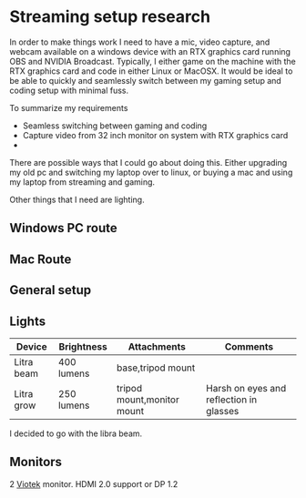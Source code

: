 # Streaming setup research

In order to make things work I need to have a mic, video capture, and webcam available on a windows device with an RTX graphics card running OBS and NVIDIA Broadcast. Typically, I either game on the machine with the RTX graphics card and code in either Linux or MacOSX. It would be ideal to be able to quickly and seamlessly switch between my gaming setup and coding setup with minimal fuss.

To summarize my requirements

- Seamless switching between gaming and coding
- Capture video from 32 inch monitor on system with RTX graphics card
- 

There are possible ways that I could go about doing this. Either upgrading my old pc and switching my laptop over to linux, or buying a mac and using my laptop from streaming and gaming.

Other things that I need are lighting.

## Windows PC route

## Mac Route

## General setup

## Lights

| Device     | Brightness | Attachments                | Comments                                |
| ---------- | ---------- | -------------------------- | --------------------------------------- |
| Litra beam | 400 lumens | base,tripod mount          |                                         |
| Litra grow | 250 lumens | tripod mount,monitor mount | Harsh on eyes and reflection in glasses |

I decided to go with the libra beam.

## Monitors

2 [Viotek] monitor. HDMI 2.0 support or DP 1.2

[Viotek]: https://www.amazon.com/gp/product/B087R21CL2/ref=ppx_yo_dt_b_search_asin_title?ie=UTF8&th=1
[image]: https://excalidraw.com/#room=29f153ea7dc366ba153c,v-hkkGvrZrP9p0P4P7K_cQ
